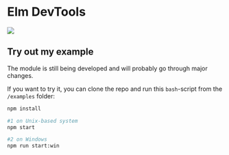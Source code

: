 # Elm DevTools

![](/example/example.gif)

## Try out my example
The module is still being developed and will probably go through major changes.

If you want to try it, you can clone the repo and run this `bash`-script from the `/examples` folder:
```bash
npm install

#1 on Unix-based system
npm start

#2 on Windows
npm run start:win
```

